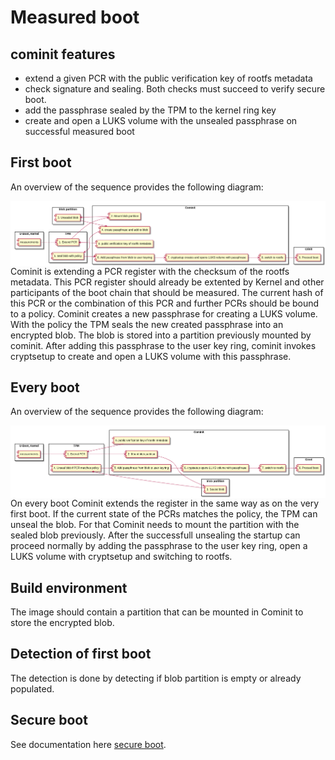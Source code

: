# Measured boot

## cominit features

* extend a given PCR with the public verification key of rootfs metadata
* check signature and sealing. Both checks must succeed to verify secure boot.
* add the passphrase sealed by the TPM to the kernel ring key
* create and open a LUKS volume with the unsealed passphrase on successful    measured boot

## First boot

An overview of the sequence provides the following diagram:

<img src="./concept/first-boot.png" align="left">

Cominit is extending a PCR register with the checksum of the rootfs metadata.
This PCR register should already be extented by Kernel and other participants of the boot chain that should be measured. The current hash of this PCR or the combination of this PCR and further PCRs should be bound to a policy. Cominit creates a new passphrase for creating a LUKS volume.
With the policy the TPM seals the new created passphrase into an encrypted blob. The blob is stored into a partition previously mounted by cominit.
After adding this passphrase to the user key ring, cominit invokes cryptsetup to create and open a LUKS volume with this passphrase.

## Every boot
An overview of the sequence provides the following diagram:

<img src="./concept/every-boot.png" align="left">

On every boot Cominit extends the register in the same way as on the very first boot. If the current state of the PCRs matches the policy, the TPM can unseal the blob. For that Cominit needs to mount the partition with the sealed blob previously. After the successfull unsealing the startup can proceed normally by adding the passphrase to the user key ring, open a LUKS volume with cryptsetup and switching to rootfs.

## Build environment

The image should contain a partition that can be mounted in Cominit to store the encrypted blob.

## Detection of first boot

The detection is done by detecting if blob partition is empty or already populated.

## Secure boot

See documentation here [secure boot](doc/secure_boot/secure-boot.md).